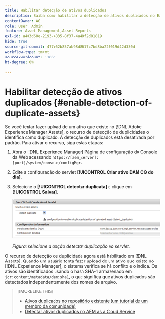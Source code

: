 ```yaml
---
title: Habilitar detecção de ativos duplicados
description: Saiba como habilitar a detecção de ativos duplicados no Experience Manager.
contentOwner: AG
role: User, Admin
feature: Asset Management,Asset Reports
exl-id: a403d60e-2193-4835-8f37-4a40f2d01819
hide: true
source-git-commit: 477c62b857ab98d8617c7bd8ba226019d42d330d
workflow-type: tm+mt
source-wordcount: '165'
ht-degree: 0%

---
```


# Habilitar detecção de ativos duplicados {#enable-detection-of-duplicate-assets}

Se você tentar fazer upload de um ativo que existe no [!DNL Adobe Experience Manager Assets], o recurso de detecção de duplicidades o identifica como duplicado. A detecção de duplicados está desativada por padrão. Para ativar o recurso, siga estas etapas:

1. Abra o [!DNL Experience Manager] Página de configuração do Console da Web acessando `https://[aem_server]:[port]/system/console/configMgr`.
1. Edite a configuração do servlet **[!UICONTROL Criar ativo DAM CQ do dia]**.
1. Selecione o **[!UICONTROL detectar duplicata]** e clique em **[!UICONTROL Salvar]**.

   ![Selecione a opção detectar duplicatas no servlet](assets/chlimage_1-377.png)

   *Figura: selecione a opção detectar duplicação no servlet.*

O recurso de detecção de duplicidade agora está habilitado em [!DNL Assets]. Quando um usuário tenta fazer upload de um ativo que existe no [!DNL Experience Manager], o sistema verifica se há conflito e o indica. Os ativos são identificados usando o hash SHA-1 armazenado em `jcr:content/metadata/dam:sha1`, o que significa que ativos duplicados são detectados independentemente dos nomes de arquivo.

>[!MORELIKETHIS]
>
>* [Ativos duplicados no repositório existente (um tutorial de um membro da comunidade)](https://experience-aem.blogspot.com/2019/06/aem-65-find-duplicate-assets-binaries-in-existing-repository.html)
>* [Detectar ativos duplicados no AEM as a Cloud Service](https://experienceleague.adobe.com/docs/experience-manager-cloud-service/content/assets/admin/detect-duplicate-assets.html)
